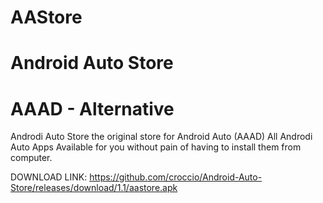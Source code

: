 # AAStore
# Android Auto Store
# AAAD - Alternative
Androdi Auto Store the original store for Android Auto (AAAD)
All Androdi Auto Apps Available for you without pain of having to install them from computer.

DOWNLOAD LINK: https://github.com/croccio/Android-Auto-Store/releases/download/1.1/aastore.apk
